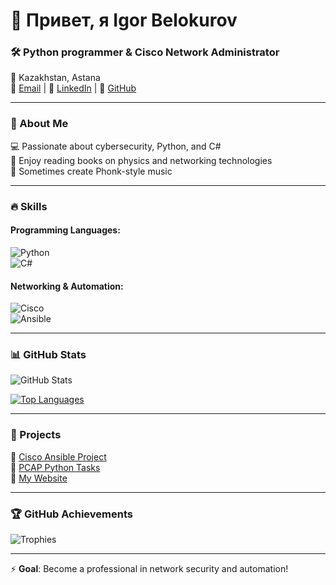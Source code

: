 # 👋 Привет, я Igor Belokurov  
### 🛠 Python programmer & Cisco Network Administrator


📍 Kazakhstan, Astana  
📧 [Email](mailto:formywork998@gmail.com) | 🔗 [LinkedIn](https://www.linkedin.com/in/igor-belokurov-76475434b/) | 🐙 [GitHub](https://github.com/Igor9985563)  

---

### 🚀 About Me  
💻 Passionate about cybersecurity, Python, and C#  
📖 Enjoy reading books on physics and networking technologies  
🎵 Sometimes create Phonk-style music  

---

### 🔥 Skills  

#### **Programming Languages:**  
![Python](https://img.shields.io/badge/Python-3776AB?style=for-the-badge&logo=python&logoColor=white)  
![C#](https://img.shields.io/badge/C%23-239120?style=for-the-badge&logo=csharp&logoColor=white)  

#### **Networking & Automation:**  
![Cisco](https://img.shields.io/badge/Cisco-1BA0D7?style=for-the-badge&logo=cisco&logoColor=white)  
![Ansible](https://img.shields.io/badge/Ansible-EE0000?style=for-the-badge&logo=ansible&logoColor=white)  

---

### 📊 GitHub Stats  

![GitHub Stats](https://github-readme-stats.vercel.app/api?username=Igor9985563&show_icons=true&theme=radical)  

[![Top Languages](https://github-readme-stats.vercel.app/api/top-langs/?username=Igor9985563&layout=compact&theme=radical)](https://github.com/anuraghazra/github-readme-stats)  

---

### 🌟 Projects  

📌 [Cisco Ansible Project](https://github.com/Igor9985563/Ansible_Configurations_GNS3)  
📌 [PCAP Python Tasks](https://github.com/Igor9985563/PCAP_Projects)  
📌 [My Website](https://litt.ly/igor998)  

---

### 🏆 GitHub Achievements  
![Trophies](https://github-profile-trophy.vercel.app/?username=Igor9985563&theme=radical)  

---

⚡ **Goal**: Become a professional in network security and automation!  
